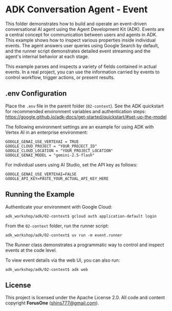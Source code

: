 # ADK Conversation Agent - Event

This folder demonstrates how to build and operate an event-driven conversational AI agent using the Agent Development Kit (ADK). Events are a central concept for communication between users and agents in ADK. This example shows how to inspect various properties inside individual events. The agent answers user queries using Google Search by default, and the runner script demonstrates detailed event streaming and the agent's internal behavior at each stage.

This example parses and inspects a variety of fields contained in actual events. In a real project, you can use the information carried by events to control workflow, trigger actions, or present results.

## .env Configuration

Place the `.env` file in the parent folder (`02-context`). See the ADK quickstart for recommended environment variables and authentication steps:
https://google.github.io/adk-docs/get-started/quickstart/#set-up-the-model

The following environment settings are an example for using ADK with Vertex AI in an enterprise environment:

```
GOOGLE_GENAI_USE_VERTEXAI = TRUE
GOOGLE_CLOUD_PROJECT = "YOUR_PROJECT_ID"
GOOGLE_CLOUD_LOCATION = "YOUR_PROJECT_LOCATION"
GOOGLE_GENAI_MODEL = "gemini-2.5-flash"
```

For individual users using AI Studio, set the API key as follows:

```
GOOGLE_GENAI_USE_VERTEXAI=FALSE
GOOGLE_API_KEY=PASTE_YOUR_ACTUAL_API_KEY_HERE
```

## Running the Example

Authenticate your environment with Google Cloud:

```
adk_workshop/adk/02-context$ gcloud auth application-default login
```

From the `02-context` folder, run the runner script:

```
adk_workshop/adk/02-context$ uv run -m event.runner
```

The Runner class demonstrates a programmatic way to control and inspect events at the code level.

To view event details via the web UI, you can also run:

```
adk_workshop/adk/02-context$ adk web
```

## License

This project is licensed under the Apache License 2.0. All code and content copyright **ForusOne** (shins777@gmail.com).
